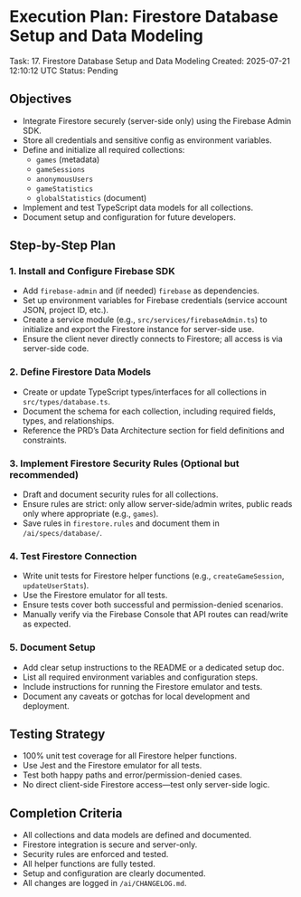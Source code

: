 # Execution Plan: Firestore Database Setup and Data Modeling

Task: 17. Firestore Database Setup and Data Modeling
Created: 2025-07-21 12:10:12 UTC
Status: Pending

## Objectives

- Integrate Firestore securely (server-side only) using the Firebase Admin SDK.
- Store all credentials and sensitive config as environment variables.
- Define and initialize all required collections:
  - `games` (metadata)
  - `gameSessions`
  - `anonymousUsers`
  - `gameStatistics`
  - `globalStatistics` (document)
- Implement and test TypeScript data models for all collections.
- Document setup and configuration for future developers.

## Step-by-Step Plan

### 1. Install and Configure Firebase SDK

- Add `firebase-admin` and (if needed) `firebase` as dependencies.
- Set up environment variables for Firebase credentials (service account JSON, project ID, etc.).
- Create a service module (e.g., `src/services/firebaseAdmin.ts`) to initialize and export the Firestore instance for server-side use.
- Ensure the client never directly connects to Firestore; all access is via server-side code.

### 2. Define Firestore Data Models

- Create or update TypeScript types/interfaces for all collections in `src/types/database.ts`.
- Document the schema for each collection, including required fields, types, and relationships.
- Reference the PRD’s Data Architecture section for field definitions and constraints.

### 3. Implement Firestore Security Rules (Optional but recommended)

- Draft and document security rules for all collections.
- Ensure rules are strict: only allow server-side/admin writes, public reads only where appropriate (e.g., `games`).
- Save rules in `firestore.rules` and document them in `/ai/specs/database/`.

### 4. Test Firestore Connection

- Write unit tests for Firestore helper functions (e.g., `createGameSession`, `updateUserStats`).
- Use the Firestore emulator for all tests.
- Ensure tests cover both successful and permission-denied scenarios.
- Manually verify via the Firebase Console that API routes can read/write as expected.

### 5. Document Setup

- Add clear setup instructions to the README or a dedicated setup doc.
- List all required environment variables and configuration steps.
- Include instructions for running the Firestore emulator and tests.
- Document any caveats or gotchas for local development and deployment.

## Testing Strategy

- 100% unit test coverage for all Firestore helper functions.
- Use Jest and the Firestore emulator for all tests.
- Test both happy paths and error/permission-denied cases.
- No direct client-side Firestore access—test only server-side logic.

## Completion Criteria

- All collections and data models are defined and documented.
- Firestore integration is secure and server-only.
- Security rules are enforced and tested.
- All helper functions are fully tested.
- Setup and configuration are clearly documented.
- All changes are logged in `/ai/CHANGELOG.md`.
